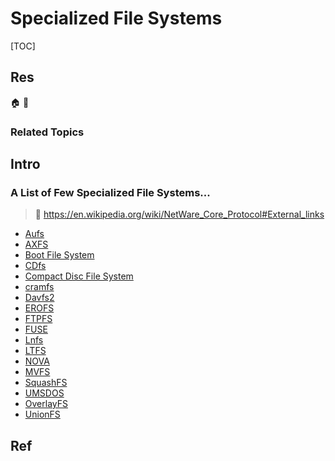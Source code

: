 # Specialized File Systems

[TOC]



## Res
🏠 
🚧 


### Related Topics



## Intro
### A List of Few Specialized File Systems...
> 🔗 https://en.wikipedia.org/wiki/NetWare_Core_Protocol#External_links

- [Aufs](https://en.wikipedia.org/wiki/Aufs)
- [AXFS](https://en.wikipedia.org/wiki/AXFS "AXFS")
- [Boot File System](https://en.wikipedia.org/wiki/Boot_File_System "Boot File System")
- [CDfs](https://en.wikipedia.org/wiki/CDfs "CDfs")
- [Compact Disc File System](https://en.wikipedia.org/wiki/Compact_Disc_File_System "Compact Disc File System")
- [cramfs](https://en.wikipedia.org/wiki/Cramfs "Cramfs")
- [Davfs2](https://en.wikipedia.org/wiki/Davfs2 "Davfs2")
- [EROFS](https://en.wikipedia.org/wiki/EROFS "EROFS")
- [FTPFS](https://en.wikipedia.org/wiki/FTPFS "FTPFS")
- [FUSE](https://en.wikipedia.org/wiki/Filesystem_in_Userspace "Filesystem in Userspace")
- [Lnfs](https://en.wikipedia.org/wiki/Lnfs "Lnfs")
- [LTFS](https://en.wikipedia.org/wiki/Linear_Tape_File_System "Linear Tape File System")
- [NOVA](https://en.wikipedia.org/wiki/NOVA_(filesystem) "NOVA (filesystem)")
- [MVFS](https://en.wikipedia.org/wiki/Rational_MultiVersion_File_System "Rational MultiVersion File System")
- [SquashFS](https://en.wikipedia.org/wiki/SquashFS "SquashFS")
- [UMSDOS](https://en.wikipedia.org/wiki/FAT_filesystem_and_Linux "FAT filesystem and Linux")
- [OverlayFS](https://en.wikipedia.org/wiki/OverlayFS "OverlayFS")
- [UnionFS](https://en.wikipedia.org/wiki/UnionFS "UnionFS")



## Ref
